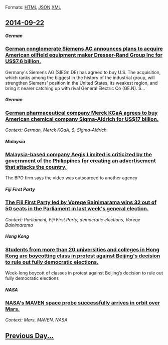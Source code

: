 
Formats: [HTML](2014/09/22/index.html)  [JSON](2014/09/22/index.json)  [XML](2014/09/22/index.xml)  

## [2014-09-22](/news/2014/09/22/index.md)

##### German
### [German conglomerate Siemens AG announces plans to acquire American oilfield equipment maker Dresser-Rand Group Inc for US$7.6 billion. ](/news/2014/09/22/german-conglomerate-siemens-ag-announces-plans-to-acquire-american-oilfield-equipment-maker-dresser-rand-group-inc-for-us-7-6-billion.md)
Germany&#x27;s Siemens AG (SIEGn.DE) has agreed to buy U.S. The acquisition, which ranks among the biggest in the history of the industrial group, will strengthen Siemens&#x27; position in the United States, its weakest region, and bring it nearer catching up with rival General Electric Co (GE.N). S...

##### German
### [German pharmaceutical company Merck KGaA agrees to buy American chemical company Sigma-Aldrich for US$17 billion. ](/news/2014/09/22/german-pharmaceutical-company-merck-kgaa-agrees-to-buy-american-chemical-company-sigma-aldrich-for-us-17-billion.md)
_Context: German, Merck KGaA, $, Sigma-Aldrich_

##### Malaysia
### [Malaysia-based company Aegis Limited is criticized by the government of the Philippines for creating an advertisement that attacks the country. ](/news/2014/09/22/malaysia-based-company-aegis-limited-is-criticized-by-the-government-of-the-philippines-for-creating-an-advertisement-that-attacks-the-count.md)
The BPO firm says the video was outsourced to another agency

##### Fiji First Party
### [The Fiji First Party led by Voreqe Bainimarama wins 32 out of 50 seats in the Parliament in last week's general election. ](/news/2014/09/22/the-fiji-first-party-led-by-voreqe-bainimarama-wins-32-out-of-50-seats-in-the-parliament-in-last-week-s-general-election.md)
_Context: Parliament, Fiji First Party, democratic elections, Voreqe Bainimarama_

##### Hong Kong
### [Students from more than 20 universities and colleges in Hong Kong are boycotting class in protest against Beijing's decision to rule out fully democratic elections. ](/news/2014/09/22/students-from-more-than-20-universities-and-colleges-in-hong-kong-are-boycotting-class-in-protest-against-beijingas-decision-to-rule-out-f.md)
Week-long boycott of classes in protest against Beijing’s decision to rule out fully democratic elections

##### NASA
### [NASA's MAVEN space probe successfully arrives in orbit over Mars. ](/news/2014/09/22/nasa-s-maven-space-probe-successfully-arrives-in-orbit-over-mars.md)
_Context: Mars, MAVEN, NASA_

## [Previous Day...](/news/2014/09/21/index.md)

